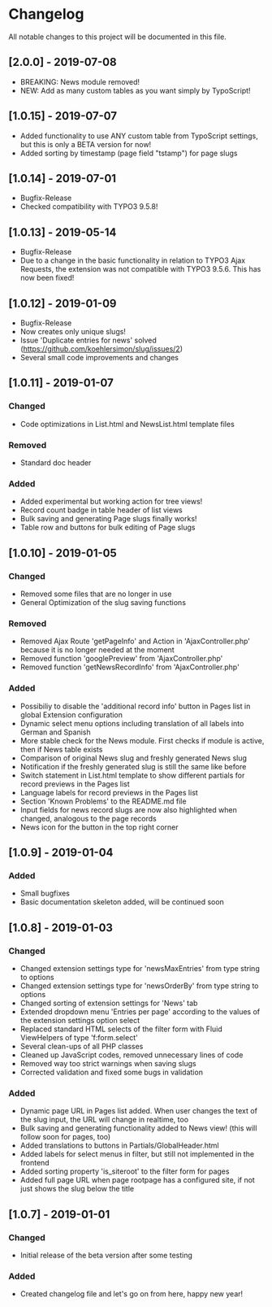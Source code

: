 # Changelog
All notable changes to this project will be documented in this file.

## [2.0.0] - 2019-07-08
- BREAKING: News module removed!
- NEW: Add as many custom tables as you want simply by TypoScript!

## [1.0.15] - 2019-07-07
- Added functionality to use ANY custom table from TypoScript settings, but this is only a BETA version for now!
- Added sorting by timestamp (page field "tstamp") for page slugs

## [1.0.14] - 2019-07-01
- Bugfix-Release
- Checked compatibility with TYPO3 9.5.8!

## [1.0.13] - 2019-05-14
- Bugfix-Release
- Due to a change in the basic functionality in relation to TYPO3 Ajax Requests, the extension was not compatible with TYPO3 9.5.6. This has now been fixed!

## [1.0.12] - 2019-01-09
- Bugfix-Release
- Now creates only unique slugs!
- Issue 'Duplicate entries for news' solved (https://github.com/koehlersimon/slug/issues/2)
- Several small code improvements and changes

## [1.0.11] - 2019-01-07

### Changed
- Code optimizations in List.html and NewsList.html template files

### Removed
- Standard doc header

### Added
- Added experimental but working action for tree views!
- Record count badge in table header of list views
- Bulk saving and generating Page slugs finally works!
- Table row and buttons for bulk editing of Page slugs


## [1.0.10] - 2019-01-05

### Changed
- Removed some files that are no longer in use
- General Optimization of the slug saving functions

### Removed
- Removed Ajax Route 'getPageInfo' and Action in 'AjaxController.php' because it is no longer needed at the moment
- Removed function 'googlePreview' from 'AjaxController.php'
- Removed function 'getNewsRecordInfo' from 'AjaxController.php' 

### Added
- Possibiliy to disable the 'additional record info' button in Pages list in global Extension configuration
- Dynamic select menu options including translation of all labels into German and Spanish
- More stable check for the News module. First checks if module is active, then if News table exists
- Comparison of original News slug and freshly generated News slug
- Notification if the freshly generated slug is still the same like before
- Switch statement in List.html template to show different partials for record previews in the Pages list
- Language labels for record previews in the Pages list
- Section 'Known Problems' to the README.md file
- Input fields for news record slugs are now also highlighted when changed, analogous to the page records
- News icon for the button in the top right corner


## [1.0.9] - 2019-01-04

### Added
- Small bugfixes
- Basic documentation skeleton added, will be continued soon


## [1.0.8] - 2019-01-03

### Changed
- Changed extension settings type for 'newsMaxEntries' from type string to options
- Changed extension settings type for 'newsOrderBy' from type string to options
- Changed sorting of extension settings for 'News' tab
- Extended dropdown menu 'Entries per page' according to the values of the extension settings option select
- Replaced standard HTML selects of the filter form with Fluid ViewHelpers of type 'f:form.select'
- Several clean-ups of all PHP classes
- Cleaned up JavaScript codes, removed unnecessary lines of code
- Removed way too strict warnings when saving slugs
- Corrected validation and fixed some bugs in validation

### Added
- Dynamic page URL in Pages list added. When user changes the text of the slug input, the URL will change in realtime, too
- Bulk saving and generating functionality added to News view! (this will follow soon for pages, too)
- Added translations to buttons in Partials/GlobalHeader.html
- Added labels for select menus in filter, but still not implemented in the frontend
- Added sorting property 'is_siteroot' to the filter form for pages
- Added full page URL when page rootpage has a configured site, if not just shows the slug below the title


## [1.0.7] - 2019-01-01

### Changed 
- Initial release of the beta version after some testing

### Added
- Created changelog file and let's go on from here, happy new year!